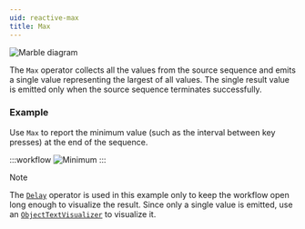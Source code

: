 ```yaml
---
uid: reactive-max
title: Max
---
```


![Marble diagram](~/images/reactive-max.svg)

The `Max` operator collects all the values from the source sequence and emits a single value representing the largest of all values. The single result value is emitted only when the source sequence terminates successfully.

### Example
Use `Max` to report the minimum value (such as the interval between key presses) at the end of the sequence.

:::workflow
![Minimum](../workflows/reactive-max-example.bonsai)
:::

> [!NOTE]
> The [`Delay`](xref:Bonsai.Reactive.Delay) operator is used in this example only to keep the workflow open long enough to visualize the result. Since only a single value is emitted, use an [`ObjectTextVisualizer`](xref:Bonsai.Design.ObjectTextVisualizer) to visualize it.